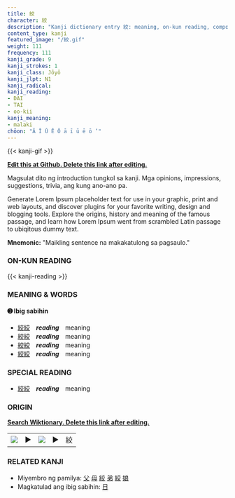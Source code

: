 ```yaml
---
title: 絞
character: 絞
description: "Kanji dictionary entry 絞: meaning, on-kun reading, compounds, origin, related kanji"
content_type: kanji
featured_image: "/絞.gif"
weight: 111
frequency: 111
kanji_grade: 9
kanji_strokes: 1
kanji_class: Jōyō
kanji_jlpt: N1
kanji_radical: 
kanji_reading: 
- DAI
- TAI
- oo-kii
kanji_meaning:
- malaki
chōon: "Ā Ī Ū Ē Ō ā ī ū ē ō ’"
---
```

[//]: # (Don't edit the line below. Kanji animated GIF code is automatically generated.)
{{< kanji-gif >}}

[//]: # (Edit below this line.)

**[Edit this at Github. Delete this link after editing.](https://github.com/tim0g/tim/tree/main/content/kanji/絞/index.md)**

Magsulat dito ng introduction tungkol sa kanji. Mga opinions, impressions, suggestions, trivia, ang kung ano-ano pa.

Generate Lorem Ipsum placeholder text for use in your graphic, print and web layouts, and discover plugins for your favorite writing, design and blogging tools. Explore the origins, history and meaning of the famous passage, and learn how Lorem Ipsum went from scrambled Latin passage to ubiqitous dummy text.
 
**Mnemonic:** "Maikling sentence na makakatulong sa pagsaulo."

### ON-KUN READING

[//]: # (Don't edit the line below. ON-KUN READING code is automatically generated.)
{{< kanji-reading >}}

### MEANING & WORDS

#### ➊ **Ibig sabihin**
  - [絞](../絞)[絞](../絞)　***reading***　meaning
  - [絞](../絞)[絞](../絞)　***reading***　meaning
  - [絞](../絞)[絞](../絞)　***reading***　meaning
  - [絞](../絞)[絞](../絞)　***reading***　meaning

### SPECIAL READING
  - [絞](../絞)[絞](../絞)　***reading***　meaning

### ORIGIN

**[Search Wiktionary. Delete this link after editing.](https://wiktionary.org/wiki/絞)**
<table class="kanji-table"><tr><td>
<img src="60px-絞-bronze.svg.png">
</td><td>▶</td><td>
<img src="60px-絞-oracle.svg.png">
</td><td>▶</td>
<td class="kanji-origin">絞</td>
</tr></table>

### RELATED KANJI
- Miyembro ng pamilya: [父](../父) [母](../母) [絞](../絞) [弟](../弟) [絞](../絞) [娘](../娘)
- Magkatulad ang ibig sabihin: [日](../日)
